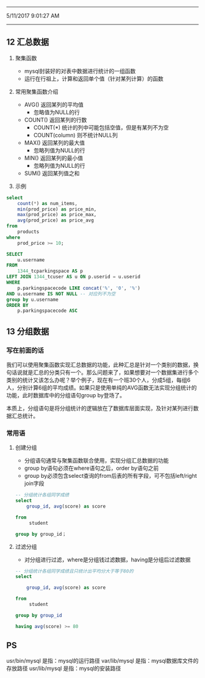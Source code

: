 ----------
5/11/2017 9:01:27 AM 

----------
## 12 汇总数据 ##
1. 聚集函数
	- mysql封装好的对表中数据进行统计的一组函数
	- 运行在行祖上，计算和返回单个值（针对某列计算）的函数
2. 常用聚集函数介绍
	- AVG() 返回某列的平均值 
		- 忽略值为NULL的行
	- COUNT() 返回某列的行数
		- COUNT(*) 统计的列中可能包括空值，但是有某列不为空
		- COUNT(column) 则不统计NULL列
	- MAX() 返回某列的最大值 
		- 忽略列值为NULL的行
	- MIN() 返回某列的最小值
		- 忽略列值为NULL的行
	- SUM() 返回某列值之和  

3. 示例
```sql
select
	count(*) as num_items,
	min(prod_price) as price_min,
	max(prod_price) as price_max,
	avg(prod_price) as price_avg
from
	products
where
	prod_price >= 10;

SELECT
	u.username
FROM
	1344_tcparkingspace AS p
LEFT JOIN 1344_tcuser AS u ON p.userid = u.userid
WHERE
	p.parkingspacecode LIKE concat('%', '0', '%')
AND u.username IS NOT NULL -- 对应列不为空
group by u.username
ORDER BY
	p.parkingspacecode ASC
``` 

## 13 分组数据 ##
### 写在前面的话 ###
我们可以使用聚集函数实现汇总数据的功能，此种汇总是针对一个类别的数据，换句话说就是汇总的分类只有一个。那么问题来了，如果想要对一个数据集进行多个类别的统计又该怎么办呢？举个例子，现在有一个班30个人，分成5组，每组6人，分别计算6组的平均成绩。如果只是使用单纯的AVG函数无法实现分组统计的功能，此时数据库中的分组语句group by登场了。

本质上，分组语句是将分组统计的逻辑放在了数据库层面实现，及针对某列进行数据汇总统计。
### 常用语 ###
1. 创建分组
	- 分组语句通常与聚集函数联合使用，实现分组汇总数据的功能
	- group by语句必须在where语句之后，order by语句之前
	- group by必须包含select查询的from后表的所有字段，可不包括left/right join字段


	```sql
	-- 分组统计各组同学成绩
	select 
		group_id, avg(score) as score
	
	from
		 student
	
	group by group_id；
	
	```
2. 过滤分组
	- 对分组进行过滤，where是分组钱过滤数据，having是分组后过滤数据

	```sql
	-- 分组统计各组同学成绩且只统计出平均分大于等于80的
	select 

		group_id, avg(score) as score
	
	from
		 student
	
	group by group_id

	having avg(score) >= 80
	```

## PS ##
usr/bin/mysql 是指：mysql的运行路径 
var/lib/mysql 是指：mysql数据库文件的存放路径 
usr/lib/mysql 是指：mysql的安装路径
 